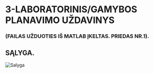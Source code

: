 # 3-LABORATORINIS/GAMYBOS PLANAVIMO UŽDAVINYS
### (FAILAS UŽDUOTIES IŠ MATLAB ĮKELTAS. PRIEDAS NR.1).
## SĄLYGA.
![Salyga](https://user-images.githubusercontent.com/47916355/58371063-b093e000-7f16-11e9-928f-5afb55f25875.png)


